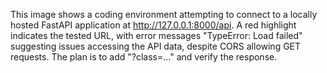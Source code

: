 This image shows a coding environment attempting to connect to a locally hosted FastAPI application at http://127.0.0.1:8000/api. A red highlight indicates the tested URL, with error messages "TypeError: Load failed" suggesting issues accessing the API data, despite CORS allowing GET requests. The plan is to add "?class=..." and verify the response.
